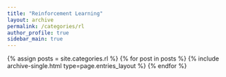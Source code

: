 ```yaml
---
title: "Reinforcement Learning"
layout: archive
permalink: /categories/rl
author_profile: true
sidebar_main: true
---
```


{% assign posts = site.categories.rl %}
{% for post in posts %} {% include archive-single.html type=page.entries_layout %} {% endfor %}